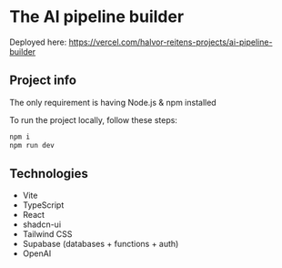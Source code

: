 # The AI pipeline builder

Deployed here: https://vercel.com/halvor-reitens-projects/ai-pipeline-builder

## Project info

The only requirement is having Node.js & npm installed

To run the project locally, follow these steps:

```sh
npm i
npm run dev
```

## Technologies

- Vite
- TypeScript
- React
- shadcn-ui
- Tailwind CSS
- Supabase (databases + functions + auth)
- OpenAI
